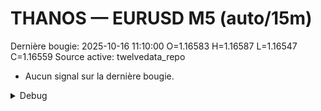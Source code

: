 # THANOS — EURUSD M5 (auto/15m)
Dernière bougie: 2025-10-16 11:10:00  O=1.16583  H=1.16587  L=1.16547  C=1.16559
Source active: twelvedata_repo

- Aucun signal sur la dernière bougie.

<details><summary>Debug</summary>

- TD_API_KEY manquant.

</details>